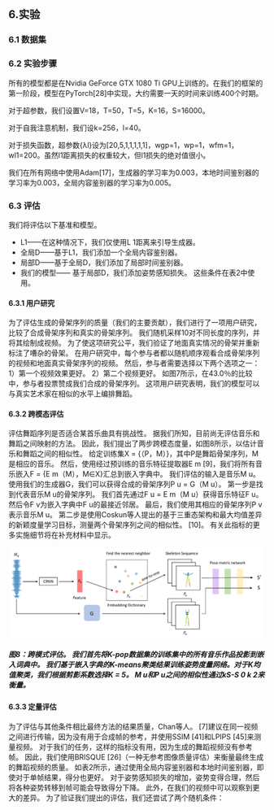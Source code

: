 ## 6.实验

### 6.1 数据集

### 6.2 实验步骤

所有的模型都是在Nvidia GeForce GTX 1080 Ti GPU上训练的。在我们的框架的第一阶段，模型在PyTorch[28]中实现，大约需要一天的时间来训练400个时期。

对于超参数，我们设置V=18，T=50，T=5，K=16，S=16000。

对于自我注意机制，我们设k=256，l=40。

对于损失函数，超参数{λl}设为[20,5,1,1,1,1,1]，wgp=1，wp=1，wfm=1，wl1=200。虽然l1距离损失的权重较大，但l1损失的绝对值很小。

我们在所有网络中使用Adam[17]，生成器的学习率为0.003，本地时间鉴别器的学习率为0.003，全局内容鉴别器的学习率为0.005。

### 6.3 评估

我们将评估以下基准和模型。

- L1——在这种情况下，我们仅使用L 1距离来引导生成器。
- 全局D——基于L1，我们添加一个全局内容鉴别器。
- 局部D——基于全局D，我们添加了局部时间鉴别器。
- 我们的模型—— 基于局部D，我们添加姿势感知损失。 这些条件在表2中使用。

#### 6.3.1 用户研究

为了评估生成的骨架序列的质量（我们的主要贡献），我们进行了一项用户研究，比较了合成骨架序列和真实的骨架序列。 我们随机采样10对不同长度的序列，并将其绘制成视频。
为了使这项研究公平，我们验证了地面真实情况的骨架并重新标注了嘈杂的骨架。 在用户研究中，每个参与者都以随机顺序观看合成骨架序列的视频和地面真实骨架序列的视频。 然后，参与者需要选择以下两个选项之一：1）第一个视频效果更好。  2）第二个视频更好。 如图7所示，在43.0％的比较中，参与者投票赞成我们合成的骨架序列。 这项用户研究表明，我们的模型可以与真实艺术家在相似的水平上编排舞蹈。

#### 6.3.2 跨模态评估

评估舞蹈序列是否适合某首乐曲具有挑战性。 据我们所知，目前尚无评估音乐和舞蹈之间映射的方法。 因此，我们提出了两步跨模态度量，如图8所示，以估计音乐和舞蹈之间的相似性。
给定训练集X = {（P，M）}，其中P是舞蹈骨架序列，M是相应的音乐。 然后，使用经过预训练的音乐特征提取器E m [9]，我们将所有音乐嵌入F = {E m（M），M∈X}汇总到嵌入字典中。
我们评估的输入是音乐M u。 使用我们的生成器G，我们可以获得合成的骨架序列P u = G（M u）。 第一步是找到代表音乐M u的骨架序列。 我们首先通过F u = E m（M u）获得音乐特征F u。 然后令F v为嵌入字典中F u的最接近邻居。 最后，我们使用其相应的骨架序列P v表示音乐M u。 第二步是使用Coskun等人提出的基于三重态架构和最大均值差异的新颖度量学习目标，测量两个骨架序列之间的相似性。  [10]。 有关此指标的更多实施细节将在补充材料中显示。

![img](图8.png)

##### 图8：跨模式评估。 我们首先将K-pop数据集的训练集中的所有音乐作品投影到嵌入词典中。 我们基于嵌入字典的K-means聚类结果训练姿势度量网络。对于K均值聚类，我们根据剪影系数选择K = 5。  M u和P u之间的相似性通过kS-S 0 k 2来衡量。

#### 6.3.3 定量评估

为了评估与其他条件相比最终方法的结果质量，Chan等人。  [7]建议在同一视频之间进行传输，因为没有用于合成帧的参考，并使用SSIM [41]和LPIPS [45]来测量视频。 对于我们的任务，这样的指标没有用，因为生成的舞蹈视频没有参考帧。 因此，我们使用BRISQUE [26]（一种无参考图像质量评估）来衡量最终生成的舞蹈视频的质量。
如表2所示，通过使用全局内容鉴别器和本地时间鉴别器，即使对于单帧结果，得分也更好。 对于姿势感知损失的增加，姿势变得合理，然后将各种姿势转移到帧可能会导致得分下降。 此外，在我们的视频中可以观察到更大的差异。 为了验证我们提出的评估，我们还尝试了两个随机条件：

































